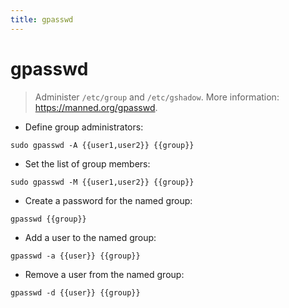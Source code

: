 ```yaml
---
title: gpasswd
---
```

# gpasswd

> Administer `/etc/group` and `/etc/gshadow`.
> More information: <https://manned.org/gpasswd>.

- Define group administrators:

`sudo gpasswd -A {{user1,user2}} {{group}}`

- Set the list of group members:

`sudo gpasswd -M {{user1,user2}} {{group}}`

- Create a password for the named group:

`gpasswd {{group}}`

- Add a user to the named group:

`gpasswd -a {{user}} {{group}}`

- Remove a user from the named group:

`gpasswd -d {{user}} {{group}}`
